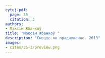 ```yaml
---
cytuj-pdf:
  page: 35
  citation: 3
authors:
- Максім Жбанкоў 
title: "Максім Жбанкоў "
description: "Смецце як прадчуванне. 2013"
images:
- cites/35-3/preview.png
---
```

